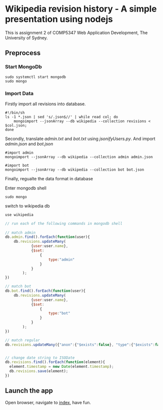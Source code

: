 # Wikipedia revision history - A simple presentation using nodejs

This is assignment 2 of COMP5347 Web Application Development, The University of Sydney.

## Preprocess

### Start MongoDb

```shell
sudo systemctl start mongodb
sudo mongo
```

### Import Data

Firstly import all revisions into database.

```shell
#!/bin/sh
ls -1 *.json | sed 's/.json$//' | while read col; do 
    mongoimport --jsonArray --db wikipedia --collection revisions < $col.json; 
done
```

Secondly, translate _admin.txt_ and _bot.txt_ using _jsonifyUsers.py_. And import _admin.json_ and _bot.json_

```shell
#import admin
mongoimport --jsonArray --db wikipedia --collection admin admin.json

#import bot
mongoimport --jsonArray --db wikipedia --collection bot bot.json
```

Finally, regualte the data format in database

Enter mongodb shell

```shell
sudo mongo
```

switch to wikipedia db

```javascript
use wikipedia
```

```javascript
// run each of the following commands in mongodb shell
 
// match admin
db.admin.find().forEach(function(user){
    db.revisions.updateMany(
            {user:user.name},
            {$set:
                {
                    type:"admin"
                }
            }
        );
})

// match bot
db.bot.find().forEach(function(user){
    db.revisions.updateMany(
            {user:user.name},
            {$set:
                {
                    type:"bot"
                }
            }
        );
})

// match regular
db.revisions.updateMany({"anon":{"$exists":false}, "type":{"$exists":false}},{$set:{type:"regular"}})


// change date string to ISODate
db.revisions.find().forEach(function(element){
  element.timestamp = new Date(element.timestamp);
  db.revisions.save(element);
})
```

## Launch the app

Open browser, navigate to [index](http://localhost:3000), have fun.

